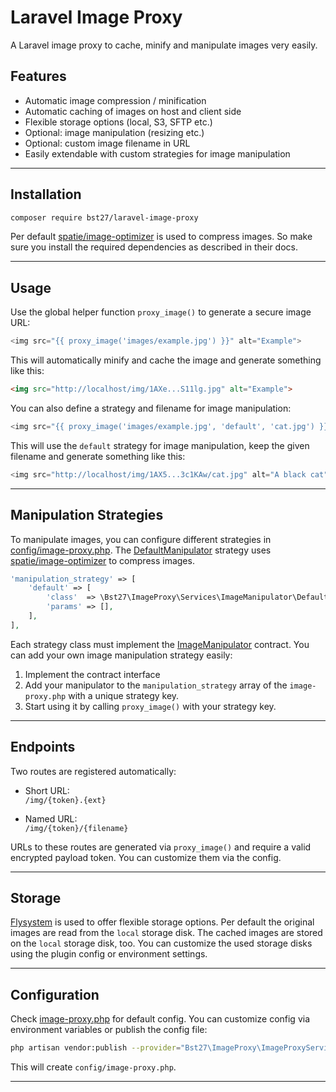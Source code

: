 # Laravel Image Proxy

A Laravel image proxy to cache, minify and manipulate images very easily.

## Features
- Automatic image compression / minification
- Automatic caching of images on host and client side
- Flexible storage options (local, S3, SFTP etc.)
- Optional: image manipulation (resizing etc.)
- Optional: custom image filename in URL
- Easily extendable with custom strategies for image manipulation

---

## Installation

```bash
composer require bst27/laravel-image-proxy
```

Per default [spatie/image-optimizer](https://github.com/spatie/image-optimizer) is used to compress images.
So make sure you install the required dependencies as described in their docs.

---

## Usage

Use the global helper function `proxy_image()` to generate a secure image URL:

```php
<img src="{{ proxy_image('images/example.jpg') }}" alt="Example">
```

This will automatically minify and cache the image and generate something like this:

```html
<img src="http://localhost/img/1AXe...S11lg.jpg" alt="Example">
```

You can also define a strategy and filename for image manipulation:

```php
<img src="{{ proxy_image('images/example.jpg', 'default', 'cat.jpg') }}" alt="A black cat">
```

This will use the `default` strategy for image manipulation, keep the given filename
and generate something like this:

```php
<img src="http://localhost/img/1AX5...3c1KAw/cat.jpg" alt="A black cat">
```

---

## Manipulation Strategies

To manipulate images, you can configure different strategies in [config/image-proxy.php](config/image-proxy.php).
The [DefaultManipulator](src/Services/ImageManipulator/DefaultManipulator.php) strategy uses
[spatie/image-optimizer](https://github.com/spatie/image-optimizer) to compress images.

```php
'manipulation_strategy' => [
    'default' => [
        'class'  => \Bst27\ImageProxy\Services\ImageManipulator\DefaultManipulator::class,
        'params' => [],
    ],
],
```

Each strategy class must implement the [ImageManipulator](src/Contracts/ImageManipulator.php) contract.
You can add your own image manipulation strategy easily:
1. Implement the contract interface
2. Add your manipulator to the `manipulation_strategy` array of the `image-proxy.php` with a unique strategy key.
3. Start using it by calling `proxy_image()` with your strategy key.

---

## Endpoints

Two routes are registered automatically:

- Short URL:  
  `/img/{token}.{ext}`

- Named URL:  
  `/img/{token}/{filename}`

URLs to these routes are generated via `proxy_image()` and require a valid encrypted payload token.
You can customize them via the config.

---

## Storage

[Flysystem](https://github.com/thephpleague/flysystem) is used to offer flexible storage options. Per default
the original images are read from the `local` storage disk. The cached images are stored on the `local` storage disk, too.
You can customize the used storage disks using the plugin config or environment settings.

---

## Configuration

Check [image-proxy.php](config/image-proxy.php) for default config. You can customize
config via environment variables or publish the config file:

```bash
php artisan vendor:publish --provider="Bst27\ImageProxy\ImageProxyServiceProvider"
```

This will create `config/image-proxy.php`.

---
